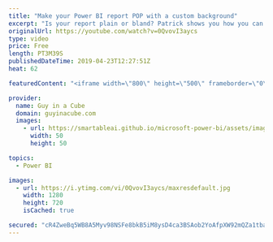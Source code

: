 ```yaml
---
title: "Make your Power BI report POP with a custom background"
excerpt: "Is your report plain or bland? Patrick shows you how you can easily make your Power BI report pop with a custom background. It's as easy as just getting PowerPoint and drawing some shapes.  Demo files: https://guyinacu.be/demofiles  ******** LET'S CONNECT! ********  -- http://twitter.com/guyinacube --"
originalUrl: https://youtube.com/watch?v=0QvovI3aycs
type: video
price: Free
length: PT3M39S
publishedDateTime: 2019-04-23T12:27:51Z
heat: 62

featuredContent: "<iframe width=\"800\" height=\"500\" frameborder=\"0\" src=\"https://www.youtube.com/embed/0QvovI3aycs\" allow=\"accelerometer; autoplay; encrypted-media; gyroscope; picture-in-picture\" allowfullscreen></iframe>"

provider:
  name: Guy in a Cube
  domain: guyinacube.com
  images:
    - url: https://smartableai.github.io/microsoft-power-bi/assets/images/organizations/guyinacube.com-50x50.jpg
      width: 50
      height: 50

topics:
  - Power BI

images:
  - url: https://i.ytimg.com/vi/0QvovI3aycs/maxresdefault.jpg
    width: 1280
    height: 720
    isCached: true

secured: "cR4ZweBq5WB8A5Myv98NSFe8bkB5iM8ysD4ca3BSAob2YoAfpXW92mQZa1tbagdmajHs2aFrkqyvFOBUJX3tG0OvdxdTe/70TXCPpVVTYeSECnRlx9Je9/ah9tC+H4yVQJq08eadqKR8dDEE9IMp6l1AOnRFH81bJjC7y5+wRx50cL57L5tMnJK3Ty1pxDYu6ei6C3Pe7OCHyIWv+rJ6Gbe80Ei9Dm7cnNbsneSm8guq53qDUIt6MTojb9U+Hsv37G5nEzochp4fkhKyOf3geHRf5rwRr2506y/PqyiXDFv3FisX5DLyeQ9EMhpVcnnxPIllpFkAstZ694KxPtfAl/Zt35RIoLVzEIKTWHTE87Z3oOl+ZnmxTCRw/89yOyT6Ner2Q6VyiFdsGxa7K83DlfCd05zkv87t8MipEfiV9c0=;jmd5prNlowaU665BdxXu2g=="
---
```


